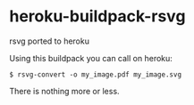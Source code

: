 # heroku-buildpack-rsvg
rsvg ported to heroku

Using this buildpack you can call on heroku:

    $ rsvg-convert -o my_image.pdf my_image.svg
    
There is nothing more or less.
